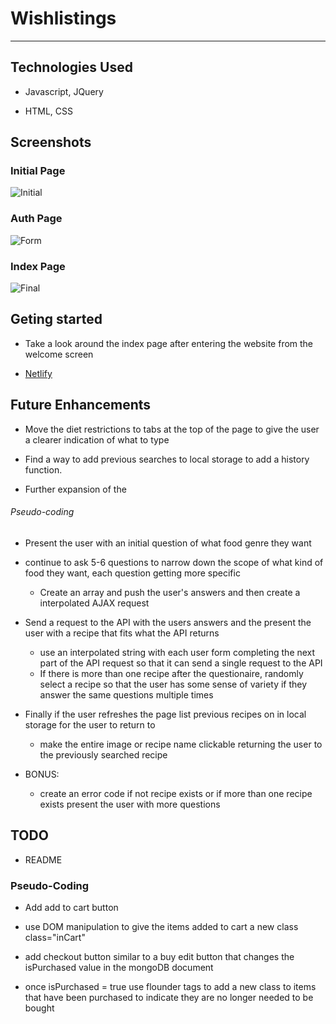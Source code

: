 # Wishlistings


____________ 

## Technologies Used

- Javascript, JQuery

- HTML, CSS

## Screenshots

### Initial Page
![Initial](.public/assets/Welcome_Screen.png)

### Auth Page
![Form](.public/assets/Signup.png)

### Index Page
![Final](.public/assets/Index_Page.png)

## Geting started

 - Take a look around the index page after entering the website from the welcome screen

 - [Netlify](https://im-feeling-hungry.netlify.app/)

## Future Enhancements

- Move the diet restrictions to tabs at the top of the page to give the user a clearer indication of what to type 

- Find a way to add previous searches to local storage to add a history function.

- Further expansion of the 

###### Pseudo-coding

- Present the user with an initial question of what food genre they want

- continue to ask  5-6 questions to narrow down the scope of what kind of food they want, each question getting more specific
    - Create an array and push the user's answers and then create a interpolated AJAX request

- Send a request to the API with the users answers and the present the user with a recipe that fits what the API returns
    - use an interpolated string with each user form completing the next part of the API request so that it can send a single request to the API
    - If there is more than one recipe after the questionaire, randomly select a recipe so that the user has some sense of variety if they answer the same questions multiple times

- Finally if the user refreshes the page list previous recipes on in local storage for the user to return to
    - make the entire image or recipe name clickable returning the user to the previously searched recipe

- BONUS: 
    - create an error code if not recipe exists or if more than one recipe exists present the user with more questions


## TODO
- README

### Pseudo-Coding

- Add add to cart button

- use DOM manipulation to give the items added to cart a new class class="inCart"

- add checkout button similar to a buy edit button that changes the isPurchased value in the mongoDB document

- once isPurchased = true use flounder tags to add a new class to items that have been purchased to indicate they are no longer needed to be bought